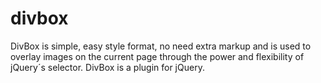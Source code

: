 # divbox
DivBox is simple, easy style format, no need extra markup and is used to overlay images on the current page through the power and flexibility of jQuery´s selector. DivBox is a plugin for jQuery.
